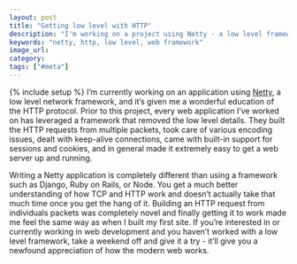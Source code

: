 ```yaml
---
layout: post
title: "Getting low level with HTTP"
description: "I'm working on a project using Netty - a low level framework that forces you to create your own HTTP requests from packets. A wonderful learning experience."
keywords: "netty, http, low level, web framework"
image_url:
category:
tags: ["#meta"]
---
```

{% include setup %}
I’m currently working on an application using <a href="http://netty.io/" target="_blank">Netty</a>, a low level network framework, and it’s given me a wonderful education of the HTTP protocol. Prior to this project, every web application I’ve worked on has leveraged a framework that removed the low level details. They built the HTTP requests from multiple packets, took care of various encoding issues, dealt with keep-alive connections, came with built-in support for sessions and cookies, and in general made it extremely easy to get a web server up and running.

Writing a Netty application is completely different than using a framework such as Django, Ruby on Rails, or Node. You get a much better understanding of how TCP and HTTP work and doesn’t actually take that much time once you get the hang of it. Building an HTTP request from individuals packets was completely novel and finally getting it to work made me feel the same way as when I built my first site. If you’re interested in or currently working in web development and you haven’t worked with a low level framework, take a weekend off and give it a try - it’ll give you a newfound appreciation of how the modern web works.